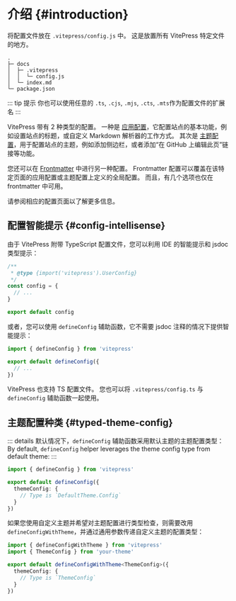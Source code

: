 # 介绍 {#introduction}

将配置文件放在 `.vitepress/config.js` 中。 这是放置所有 VitePress 特定文件的地方。

```
.
├─ docs
│  ├─ .vitepress
│  │  └─ config.js
│  └─ index.md
└─ package.json
```

::: tip 提示
你也可以使用任意的 `.ts`, `.cjs`, `.mjs`, `.cts`, `.mts`作为配置文件的扩展名
:::

VitePress 带有 2 种类型的配置。 一种是 [应用配置](./app-configs)，它配置站点的基本功能，例如设置站点的标题，或自定义 Markdown 解析器的工作方式。 其次是 [主题配置](./theme-configs)，用于配置站点的主题，例如添加侧边栏，或者添加“在 GitHub 上编辑此页”链接等功能。

您还可以在 [Frontmatter](./frontmatter-configs) 中进行另一种配置。 Frontmatter 配置可以覆盖在该特定页面的应用配置或主题配置上定义的全局配置。 而且，有几个选项也仅在 frontmatter 中可用。

请参阅相应的配置页面以了解更多信息。

## 配置智能提示 {#config-intellisense}

由于 VitePress 附带 TypeScript 配置文件，您可以利用 IDE 的智能提示和 jsdoc 类型提示：

```js
/**
 * @type {import('vitepress').UserConfig}
 */
const config = {
  // ...
}

export default config
```

或者，您可以使用 `defineConfig` 辅助函数，它不需要 jsdoc 注释的情况下提供智能提示：

```js
import { defineConfig } from 'vitepress'

export default defineConfig({
  // ...
})
```

VitePress 也支持 TS 配置文件。 您也可以将 `.vitepress/config.ts` 与 `defineConfig` 辅助函数一起使用。

## 主题配置种类 {#typed-theme-config}

::: details 默认情况下，`defineConfig` 辅助函数采用默认主题的主题配置类型：
By default, `defineConfig` helper leverages the theme config type from default theme:
:::

```ts
import { defineConfig } from 'vitepress'

export default defineConfig({
  themeConfig: {
    // Type is `DefaultTheme.Config`
  }
})
```

如果您使用自定义主题并希望对主题配置进行类型检查，则需要改用 `defineConfigWithTheme`，并通过通用参数传递自定义主题的配置类型：

```ts
import { defineConfigWithTheme } from 'vitepress'
import { ThemeConfig } from 'your-theme'

export default defineConfigWithTheme<ThemeConfig>({
  themeConfig: {
    // Type is `ThemeConfig`
  }
})
```
